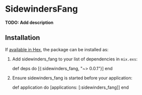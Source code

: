 # SidewindersFang

**TODO: Add description**

## Installation

If [available in Hex](https://hex.pm/docs/publish), the package can be installed as:

  1. Add sidewinders_fang to your list of dependencies in `mix.exs`:

        def deps do
          [{:sidewinders_fang, "~> 0.0.1"}]
        end

  2. Ensure sidewinders_fang is started before your application:

        def application do
          [applications: [:sidewinders_fang]]
        end

